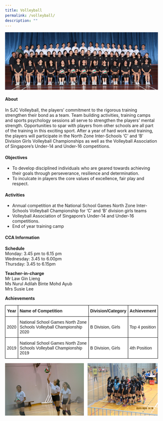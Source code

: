 ```yaml
---
title: Volleyball
permalink: /volleyball/
description: ""
---
```

![](/images/CCA/2023/Volleyball/volleyball.jpg)

#### **About**


In SJC Volleyball, the players’ commitment to the rigorous training strengthen their bond as a team. Team building activities, training camps and sports psychology sessions all serve to strengthen the players’ mental strength. Opportunities to spar with players from other schools are all part of the training in this exciting sport. After a year of hard work and training, the players will participate in the North Zone Inter-Schools ‘C’ and ‘B’ Division Girls Volleyball Championships as well as the Volleyball Association of Singapore’s Under-14 and Under-16 competitions.

#### **Objectives**


*   To develop disciplined individuals who are geared towards achieving their goals through perseverance, resilience and determination.
*   To inculcate in players the core values of excellence, fair play and respect.

#### **Activities**


*   Annual competition at the National School Games North Zone Inter-Schools Volleyball Championship for ‘C’ and ‘B’ division girls teams
*   Volleyball Association of Singapore’s Under-14 and Under-16 competitions.
*   End of year training camp

#### **CCA Information**

**Schedule**
<br>Monday: 3.45 pm to 6.15 pm <br>Wednesday: 3.45 to 6.00pm  <br>Thursday: 3.45 to 6.15pm <br>

**Teacher-in-charge**&nbsp; <br>
Mr Law Gin Lieng <br>Ms Nurul Adilah Binte Mohd Ayub<br>Mrs Susie Lee

 **Achievements**

<style type="text/css">
.tg  {border-collapse:collapse;border-spacing:0;}
.tg td{border-color:black;border-style:solid;border-width:1px;font-family:Arial, sans-serif;font-size:14px;
  overflow:hidden;padding:10px 5px;word-break:normal;}
.tg th{border-color:black;border-style:solid;border-width:1px;font-family:Arial, sans-serif;font-size:14px;
  font-weight:normal;overflow:hidden;padding:10px 5px;word-break:normal;}
.tg .tg-9hzb{background-color:#FFF;font-weight:bold;text-align:center;vertical-align:top}
.tg .tg-dgl5{background-color:#FFF;font-weight:bold;text-align:left;vertical-align:top}
.tg .tg-f4yw{background-color:#FFF;text-align:center;vertical-align:middle}
.tg .tg-zr06{background-color:#FFF;text-align:left;vertical-align:middle}
</style>
<table class="tg">
<thead>
  <tr>
    <th class="tg-9hzb">Year<br></th>
    <th class="tg-dgl5">Name of Competition<br></th>
    <th class="tg-dgl5">Division/Category<br></th>
    <th class="tg-dgl5">Achievement<br></th>
  </tr>
</thead>
<tbody>
  <tr>
    <td class="tg-f4yw">2020<br></td>
    <td class="tg-zr06">National School Games North Zone Schools Volleyball Championship 2020<br></td>
    <td class="tg-zr06">B Division, Girls<br></td>
    <td class="tg-zr06">Top 4 position<br></td>
  </tr>
  <tr>
    <td class="tg-f4yw">2019<br></td>
    <td class="tg-zr06">National School Games North Zone Schools Volleyball Championship 2019<br></td>
    <td class="tg-zr06">B Division, Girls<br></td>
    <td class="tg-zr06">4th Position</td>
  </tr>
</tbody>
</table>

  

![](/images/CCA/Physical%20Sports/Volleyball/V2.png)